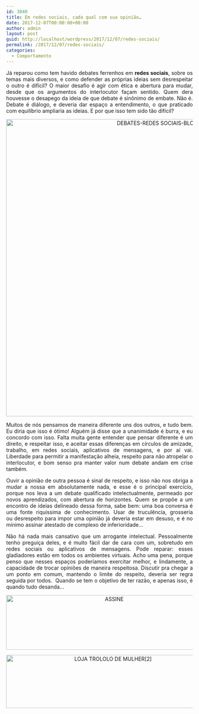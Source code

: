 ```yaml
---
id: 3840
title: Em redes sociais, cada qual com sua opinião…
date: 2017-12-07T00:00:00+00:00
author: admin
layout: post
guid: http://localhost/wordpress/2017/12/07/redes-sociais/
permalink: /2017/12/07/redes-sociais/
categories:
  - Comportamento
---
```

<p align="justify">
  Já reparou como tem havido debates ferrenhos em <strong>redes sociais</strong>, sobre os temas mais diversos, e como defender as próprias ideias sem desrespeitar o outro é difícil? O maior desafio é agir com ética e abertura para mudar, desde que os argumentos do interlocutor façam sentido. Quem dera houvesse o desapego da ideia de que debate é sinônimo de embate. Não é. Debate é diálogo, e deveria dar espaço a entendimento, o que praticado com equilíbrio ampliaria as ideias. E por que isso tem sido tão difícil?
</p>

<p align="center">
  <img class="alignnone size-full wp-image-14486" src="http://www.trololodemulher.com.br/blog/wp-content/uploads/2017/12/DEBATES-REDES-SOCIAIS-BLOG.jpg" alt="DEBATES-REDES SOCIAIS-BLOG" width="800" height="800" />
</p>

<p align="justify">
  Muitos de nós pensamos de maneira diferente uns dos outros, e tudo bem. Eu diria que isso é ótimo! Alguém já disse que a unanimidade é burra, e eu concordo com isso. Falta muita gente entender que pensar diferente é um direito, e respeitar isso, e aceitar essas diferenças em círculos de amizade, trabalho, em redes sociais, aplicativos de mensagens, e por aí vai. Liberdade para permitir a manifestação alheia, respeito para não atropelar o interlocutor, e bom senso pra manter valor num debate andam em crise também.
</p>

<p align="justify">
  Ouvir a opinião de outra pessoa é sinal de respeito, e isso não nos obriga a mudar a nossa em absolutamente nada, e esse é o principal exercício, porque nos leva a um debate qualificado intelectualmente, permeado por novos aprendizados, com abertura de horizontes. Quem se propõe a um encontro de ideias delineado dessa forma, sabe bem: uma boa conversa é uma fonte riquíssima de conhecimento. Usar de truculência, grosseria ou desrespeito para impor uma opinião já deveria estar em desuso, e é no mínimo assinar atestado de complexo de inferioridade…
</p>

<p align="justify">
  Não há nada mais cansativo que um arrogante intelectual. Pessoalmente tenho preguiça deles, e é muito fácil dar de cara com um, sobretudo em redes sociais ou aplicativos de mensagens. Pode reparar: esses gladiadores estão em todos os ambientes virtuais. Acho uma pena, porque penso que nesses espaços poderíamos exercitar melhor, e lindamente, a capacidade de trocar opiniões de maneira respeitosa. Discutir pra chegar a um ponto em comum, mantendo o limite do respeito, deveria ser regra seguida por todos.  Quando se tem o objetivo de ter razão, e apenas isso, é quando tudo desanda…
</p>

<p align="center">
  <a href="http://feedburner.google.com/fb/a/mailverify?uri=blogbichafemea&loc=pt_BR" target="_blank"><img class="alignnone size-full wp-image-14011" src="http://www.trololodemulher.com.br/blog/wp-content/uploads/2017/08/ASSINE.jpg" alt="ASSINE" width="568" height="147" /></a>
</p>

<p align="center">
  <a href="http://loja.trololodemulher.com.br/" target="_blank"><img class="alignnone wp-image-14333 size-full" src="http://www.trololodemulher.com.br/blog/wp-content/uploads/2017/10/LOJA-TROLOLO-DE-MULHER2.png" alt="LOJA TROLOLO DE MULHER[2]" width="561" height="143" /></a>
</p>

<p align="justify">